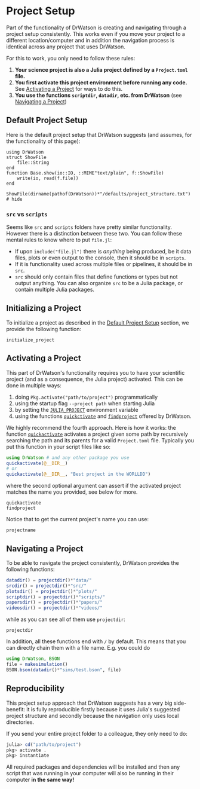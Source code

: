 # Project Setup

Part of the functionality of DrWatson is creating and navigating through a project setup consistently. This works even if you move your project to a different location/computer and in addition the navigation process is identical across any project that uses DrWatson.

For this to work, you only need to follow these rules:

1. **Your science project is also a Julia project defined by a `Project.toml` file.**
2. **You first activate this project environment before running any code.** See [Activating a Project](@ref) for ways to do this.
3. **You use the functions `scriptdir`, `datadir`, etc. from DrWatson** (see [Navigating a Project](@ref))

## Default Project Setup

Here is the default project setup that DrWatson suggests (and assumes, for the functionality of this page):

```@setup project
using DrWatson
struct ShowFile
    file::String
end
function Base.show(io::IO, ::MIME"text/plain", f::ShowFile)
    write(io, read(f.file))
end
```
```@example project
ShowFile(dirname(pathof(DrWatson))*"/defaults/project_structure.txt") # hide
```

### `src` vs `scripts`
Seems like `src` and `scripts` folders have pretty similar functionality. However there is a distinction between these two. You can follow these mental rules to know where to put `file.jl`:

* If upon `include("file.jl")` there is _anything_ being produced, be it data files, plots or even output to the console, then it should be in `scripts`.
* If it is functionality used across multiple files or pipelines, it should be in `src`.
* `src` should only contain files that define functions or types but not output anything. You can also organize `src` to be a Julia package, or contain multiple Julia packages.

## Initializing a Project

To initialize a project as described in the [Default Project Setup](@ref) section, we provide the following function:
```@docs
initialize_project
```

## Activating a Project
This part of DrWatson's functionality requires you to have your scientific project (and as a consequence, the Julia project) activated.
This can be done in multiple ways:
   1. doing `Pkg.activate("path/to/project")` programmatically
   2. using the startup flag `--project path` when starting Julia
   3. by setting the [`JULIA_PROJECT`](https://docs.julialang.org/en/latest/manual/environment-variables/#JULIA_PROJECT-1) environment variable
   4. using the functions [`quickctivate`](@ref) and [`findproject`](@ref) offered by DrWatson.

We highly recommend the fourth approach. Here is how it works: the function [`quickactivate`](@ref) activates a project given some path by recursively searching the path and its parents for a valid `Project.toml` file. Typically you put this function in your script files like so:
```julia
using DrWatson # and any other package you use
quickactivate(@__DIR__)
# or
quickactivate(@__DIR__, "Best project in the WORLLDD")
```
where the second optional argument can assert if the activated project matches the name you provided, see below for more.

```@docs
quickactivate
findproject
```

Notice that to get the current project's name you can use:
```@docs
projectname
```
## Navigating a Project
To be able to navigate the project consistently, DrWatson provides the following functions:
```julia
datadir() = projectdir()*"data/"
srcdir() = projectdir()*"src/"
plotsdir() = projectdir()*"plots/"
scriptdir() = projectdir()*"scripts/"
papersdir() = projectdir()*"papers/"
videosdir() = projectdir()*"videos/"
```

while as you can see all of them use `projectdir`:
```@docs
projectdir
```

In addition, all these functions end with `/` by default. This means that you can directly chain them with a file name. E.g. you could do
```julia
using DrWatson, BSON
file = makesimulation()
BSON.bson(datadir()*"sims/test.bson", file)
```

## Reproducibility
This project setup approach that DrWatson suggests has a very big side-benefit: it is fully reproducible firstly because it uses Julia's suggested project structure and secondly because the navigation only uses local directories.

If you send your entire project folder to a colleague, they only need to do:
```julia
julia> cd("path/to/project")
pkg> activate .
pkg> instantiate
```
All required packages and dependencies will be installed and then any script that was running in your computer will also be running in their computer **in the same way!**
